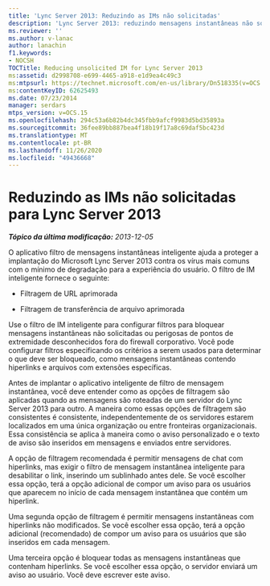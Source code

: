 ```yaml
---
title: 'Lync Server 2013: Reduzindo as IMs não solicitadas'
description: 'Lync Server 2013: reduzindo mensagens instantâneas não solicitadas.'
ms.reviewer: ''
ms.author: v-lanac
author: lanachin
f1.keywords:
- NOCSH
TOCTitle: Reducing unsolicited IM for Lync Server 2013
ms:assetid: d2998708-e699-4465-a918-e1d9ea4c49c3
ms:mtpsurl: https://technet.microsoft.com/en-us/library/Dn518335(v=OCS.15)
ms:contentKeyID: 62625493
ms.date: 07/23/2014
manager: serdars
mtps_version: v=OCS.15
ms.openlocfilehash: 294c53a6b82b4dc345fbb9afcf9983d5bd35893a
ms.sourcegitcommit: 36fee89bb887bea4f18b19f17a8c69daf5bc423d
ms.translationtype: MT
ms.contentlocale: pt-BR
ms.lasthandoff: 11/26/2020
ms.locfileid: "49436668"
---
```

# <a name="reducing-unsolicited-im-for-lync-server-2013"></a>Reduzindo as IMs não solicitadas para Lync Server 2013

<div data-xmlns="http://www.w3.org/1999/xhtml">

<div class="topic" data-xmlns="http://www.w3.org/1999/xhtml" data-msxsl="urn:schemas-microsoft-com:xslt" data-cs="https://msdn.microsoft.com/">

<div data-asp="https://msdn2.microsoft.com/asp">



</div>

<div id="mainSection">

<div id="mainBody">

<span> </span>

_**Tópico da última modificação:** 2013-12-05_

O aplicativo filtro de mensagens instantâneas inteligente ajuda a proteger a implantação do Microsoft Lync Server 2013 contra os vírus mais comuns com o mínimo de degradação para a experiência do usuário. O filtro de IM inteligente fornece o seguinte:

  - Filtragem de URL aprimorada

  - Filtragem de transferência de arquivo aprimorada

Use o filtro de IM inteligente para configurar filtros para bloquear mensagens instantâneas não solicitadas ou perigosas de pontos de extremidade desconhecidos fora do firewall corporativo. Você pode configurar filtros especificando os critérios a serem usados para determinar o que deve ser bloqueado, como mensagens instantâneas contendo hiperlinks e arquivos com extensões específicas.

Antes de implantar o aplicativo inteligente de filtro de mensagem instantânea, você deve entender como as opções de filtragem são aplicadas quando as mensagens são roteadas de um servidor do Lync Server 2013 para outro. A maneira como essas opções de filtragem são consistentes é consistente, independentemente de os servidores estarem localizados em uma única organização ou entre fronteiras organizacionais. Essa consistência se aplica à maneira como o aviso personalizado e o texto de aviso são inseridos em mensagens e enviados entre servidores.

A opção de filtragem recomendada é permitir mensagens de chat com hiperlinks, mas exigir o filtro de mensagem instantânea inteligente para desabilitar o link, inserindo um sublinhado antes dele. Se você escolher essa opção, terá a opção adicional de compor um aviso para os usuários que aparecem no início de cada mensagem instantânea que contém um hiperlink.

Uma segunda opção de filtragem é permitir mensagens instantâneas com hiperlinks não modificados. Se você escolher essa opção, terá a opção adicional (recomendado) de compor um aviso para os usuários que são inseridos em cada mensagem.

Uma terceira opção é bloquear todas as mensagens instantâneas que contenham hiperlinks. Se você escolher essa opção, o servidor enviará um aviso ao usuário. Você deve escrever este aviso.

</div>

<span> </span>

</div>

</div>

</div>

